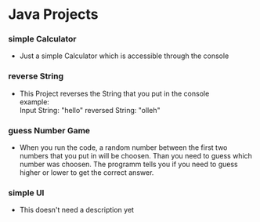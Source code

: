 # Java Projects
### simple Calculator
- Just a simple Calculator which is accessible through the console

### reverse String
- This Project reverses the String that you put in the console  
example:  
    Input String: "hello"
    reversed String: "olleh"

### guess Number Game
- When you run the code, a random number between the first two numbers that you put in will be choosen. Than you need to guess which number was choosen. The programm tells you if you need to guess higher or lower to get the correct answer.

### simple UI
- This doesn't need a description yet